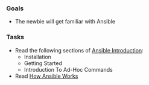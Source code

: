 
### Goals
- The newbie will get familiar with Ansible

### Tasks
- Read the following sections of [Ansible Introduction](https://docs.ansible.com/ansible/latest/user_guide/intro.html):
  - Installation
  - Getting Started
  - Introduction To Ad-Hoc Commands
- Read [How Ansible Works](https://www.ansible.com/overview/how-ansible-works)
